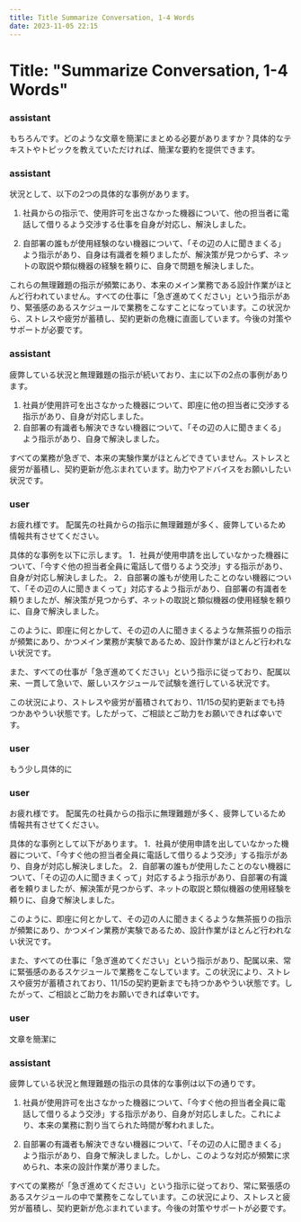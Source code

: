 ```yaml
---
title: Title Summarize Conversation, 1-4 Words
date: 2023-11-05 22:15
---
```


# Title: "Summarize Conversation, 1-4 Words"

### assistant  

もちろんです。どのような文章を簡潔にまとめる必要がありますか？具体的なテキストやトピックを教えていただければ、簡潔な要約を提供できます。

### assistant  

状況として、以下の2つの具体的な事例があります。

1. 社員からの指示で、使用許可を出さなかった機器について、他の担当者に電話して借りるよう交渉する仕事を自身が対応し、解決しました。

2. 自部署の誰もが使用経験のない機器について、「その辺の人に聞きまくる」よう指示があり、自身は有識者を頼りましたが、解決策が見つからず、ネットの取説や類似機器の経験を頼りに、自身で問題を解決しました。

これらの無理難題の指示が頻繁にあり、本来のメイン業務である設計作業がほとんど行われていません。すべての仕事に「急ぎ進めてください」という指示があり、緊張感のあるスケジュールで業務をこなすことになっています。この状況から、ストレスや疲労が蓄積し、契約更新の危機に直面しています。今後の対策やサポートが必要です。

### assistant  


疲弊している状況と無理難題の指示が続いており、主に以下の2点の事例があります。

1. 社員が使用許可を出さなかった機器について、即座に他の担当者に交渉する指示があり、自身が対応しました。
2. 自部署の有識者も解決できない機器について、「その辺の人に聞きまくる」よう指示があり、自身で解決しました。

すべての業務が急ぎで、本来の実験作業がほとんどできていません。ストレスと疲労が蓄積し、契約更新が危ぶまれています。助力やアドバイスをお願いしたい状況です。

### user  

お疲れ様です。
配属先の社員からの指示に無理難題が多く、疲弊しているため情報共有させてください。

具体的な事例を以下に示します。
1．社員が使用申請を出していなかった機器について、「今すぐ他の担当者全員に電話して借りるよう交渉」する指示があり、自身が対応し解決しました。
2．自部署の誰もが使用したことのない機器について、「その辺の人に聞きまくって」対応するよう指示があり、自部署の有識者を頼りましたが、解決策が見つからず、ネットの取説と類似機器の使用経験を頼りに、自身で解決しました。

このように、即座に何とかして、その辺の人に聞きまくるような無茶振りの指示が頻繁にあり、かつメイン業務が実験であるため、設計作業がほとんど行われない状況です。

また、すべての仕事が「急ぎ進めてください」という指示に従っており、配属以来、一貫して急いで、厳しいスケジュールで試験を進行している状況です。

この状況により、ストレスや疲労が蓄積されており、11/15の契約更新までも持つかあやうい状態です。したがって、ご相談とご助力をお願いできれば幸いです。

### user  

もう少し具体的に

### user  

お疲れ様です。
配属先の社員からの指示に無理難題が多く、疲弊しているため情報共有させてください。

具体的な事例として以下があります。
1．社員が使用申請を出していなかった機器について、「今すぐ他の担当者全員に電話して借りるよう交渉」する指示があり、自身が対応し解決しました。
2．自部署の誰もが使用したことのない機器について、「その辺の人に聞きまくって」対応するよう指示があり、自部署の有識者を頼りましたが、解決策が見つからず、ネットの取説と類似機器の使用経験を頼りに、自身で解決しました。

このように、即座に何とかして、その辺の人に聞きまくるような無茶振りの指示が頻繁にあり、かつメイン業務が実験であるため、設計作業がほとんど行われない状況です。

また、すべての仕事に「急ぎ進めてください」という指示があり、配属以来、常に緊張感のあるスケジュールで業務をこなしています。この状況により、ストレスや疲労が蓄積されており、11/15の契約更新までも持つかあやうい状態です。したがって、ご相談とご助力をお願いできれば幸いです。

### user  

文章を簡潔に

### assistant  


疲弊している状況と無理難題の指示の具体的な事例は以下の通りです。

1. 社員が使用許可を出さなかった機器について、「今すぐ他の担当者全員に電話して借りるよう交渉」する指示があり、自身が対応しました。これにより、本来の業務に割り当てられた時間が奪われました。

2. 自部署の有識者も解決できない機器について、「その辺の人に聞きまくる」よう指示があり、自身で解決しました。しかし、このような対応が頻繁に求められ、本来の設計作業が滞りました。

すべての業務が「急ぎ進めてください」という指示に従っており、常に緊張感のあるスケジュールの中で業務をこなしています。この状況により、ストレスと疲労が蓄積し、契約更新が危ぶまれています。今後の対策やサポートが必要です。

